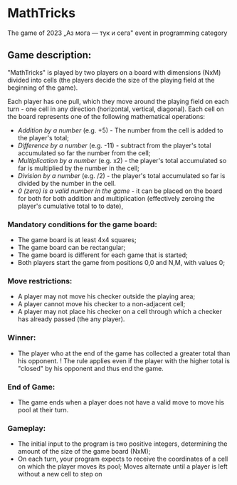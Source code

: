# MathTricks
The game of 2023 „Аз мога — тук и сега" event in programming category 

## Game description: 
"MathTricks" is played by two players on a board with dimensions (NxM) divided into cells (the players decide the size of the playing field at the beginning of the game).

Each player has one pull, which they move around the playing field on each turn - one cell in any direction (horizontal, vertical, diagonal). 
Each cell on the board represents one of the following mathematical operations:
- *Addition by a number* (e.g. +5) - The number from the cell is added to the player's total;
- *Difference by a number* (e.g. -11) - subtract from the player's total accumulated so far the number from the cell;
- *Multiplication by a number* (e.g. x2) - the player's total accumulated so far is multiplied by the number in the cell;
- *Division by a number* (e.g. /2) - the player's total accumulated so far is divided by the number in the cell.
- *0 (zero) is a valid number in the game* - it can be placed on the board for both for both addition and multiplication (effectively zeroing the player's cumulative total to to date),

### Mandatory conditions for the game board:
- The game board is at least 4x4 squares;
- The game board can be rectangular;
- The game board is different for each game that is started;
- Both players start the game from positions 0,0 and N,M, with values 0;

### Move restrictions:
- A player may not move his checker outside the playing area;
- A player cannot move his checker to a non-adjacent cell;
- A player may not place his checker on a cell through which a checker has already passed (the
any player).

### Winner:
- The player who at the end of the game has collected a greater total than his
opponent.
! The rule applies even if the player with the higher total is "closed" by
his opponent and thus end the game.

### End of Game:
- The game ends when a player does not have a valid move to move his pool at
their turn.

### Gameplay:
- The initial input to the program is two positive integers, determining the amount of
the size of the game board (NxM);
- On each turn, your program expects to receive the coordinates of a cell on which the player
moves its pool;
Moves alternate until a player is left without a new cell to step on